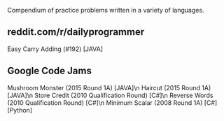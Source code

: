 Compendium of practice problems written in a variety of languages.

reddit.com/r/dailyprogrammer
----------------------------
Easy Carry Adding (#192)                    [JAVA]

Google Code Jams
----------------
Mushroom Monster (2015 Round 1A)            [JAVA]\n
Haircut          (2015 Round 1A)            [JAVA]\n
Store Credit     (2010 Qualification Round) [C#]\n
Reverse Words    (2010 Qualification Round) [C#]\n
Minimum Scalar   (2008 Round 1A)            [C#] [Python]
